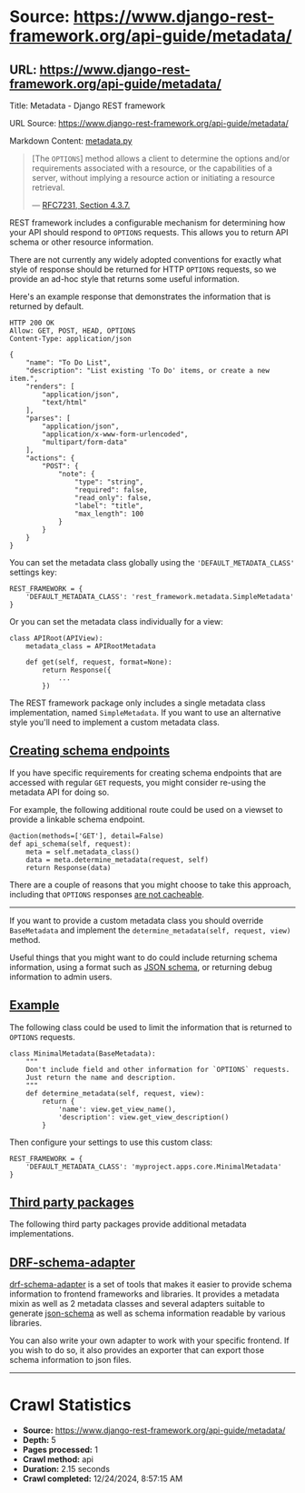 # Source: https://www.django-rest-framework.org/api-guide/metadata/

## URL: https://www.django-rest-framework.org/api-guide/metadata/

Title: Metadata - Django REST framework

URL Source: https://www.django-rest-framework.org/api-guide/metadata/

Markdown Content:
[metadata.py](https://github.com/encode/django-rest-framework/tree/master/rest_framework/metadata.py)

> \[The `OPTIONS`\] method allows a client to determine the options and/or requirements associated with a resource, or the capabilities of a server, without implying a resource action or initiating a resource retrieval.
> 
> — [RFC7231, Section 4.3.7.](https://tools.ietf.org/html/rfc7231#section-4.3.7)

REST framework includes a configurable mechanism for determining how your API should respond to `OPTIONS` requests. This allows you to return API schema or other resource information.

There are not currently any widely adopted conventions for exactly what style of response should be returned for HTTP `OPTIONS` requests, so we provide an ad-hoc style that returns some useful information.

Here's an example response that demonstrates the information that is returned by default.

```
HTTP 200 OK
Allow: GET, POST, HEAD, OPTIONS
Content-Type: application/json

{
    "name": "To Do List",
    "description": "List existing 'To Do' items, or create a new item.",
    "renders": [
        "application/json",
        "text/html"
    ],
    "parses": [
        "application/json",
        "application/x-www-form-urlencoded",
        "multipart/form-data"
    ],
    "actions": {
        "POST": {
            "note": {
                "type": "string",
                "required": false,
                "read_only": false,
                "label": "title",
                "max_length": 100
            }
        }
    }
}
```

You can set the metadata class globally using the `'DEFAULT_METADATA_CLASS'` settings key:

```
REST_FRAMEWORK = {
    'DEFAULT_METADATA_CLASS': 'rest_framework.metadata.SimpleMetadata'
}
```

Or you can set the metadata class individually for a view:

```
class APIRoot(APIView):
    metadata_class = APIRootMetadata

    def get(self, request, format=None):
        return Response({
            ...
        })
```

The REST framework package only includes a single metadata class implementation, named `SimpleMetadata`. If you want to use an alternative style you'll need to implement a custom metadata class.

[Creating schema endpoints](https://www.django-rest-framework.org/api-guide/metadata/#creating-schema-endpoints)
----------------------------------------------------------------------------------------------------------------

If you have specific requirements for creating schema endpoints that are accessed with regular `GET` requests, you might consider re-using the metadata API for doing so.

For example, the following additional route could be used on a viewset to provide a linkable schema endpoint.

```
@action(methods=['GET'], detail=False)
def api_schema(self, request):
    meta = self.metadata_class()
    data = meta.determine_metadata(request, self)
    return Response(data)
```

There are a couple of reasons that you might choose to take this approach, including that `OPTIONS` responses [are not cacheable](https://www.mnot.net/blog/2012/10/29/NO_OPTIONS).

* * *

If you want to provide a custom metadata class you should override `BaseMetadata` and implement the `determine_metadata(self, request, view)` method.

Useful things that you might want to do could include returning schema information, using a format such as [JSON schema](https://json-schema.org/), or returning debug information to admin users.

[Example](https://www.django-rest-framework.org/api-guide/metadata/#example)
----------------------------------------------------------------------------

The following class could be used to limit the information that is returned to `OPTIONS` requests.

```
class MinimalMetadata(BaseMetadata):
    """
    Don't include field and other information for `OPTIONS` requests.
    Just return the name and description.
    """
    def determine_metadata(self, request, view):
        return {
            'name': view.get_view_name(),
            'description': view.get_view_description()
        }
```

Then configure your settings to use this custom class:

```
REST_FRAMEWORK = {
    'DEFAULT_METADATA_CLASS': 'myproject.apps.core.MinimalMetadata'
}
```

[Third party packages](https://www.django-rest-framework.org/api-guide/metadata/#third-party-packages)
------------------------------------------------------------------------------------------------------

The following third party packages provide additional metadata implementations.

[DRF-schema-adapter](https://www.django-rest-framework.org/api-guide/metadata/#drf-schema-adapter)
--------------------------------------------------------------------------------------------------

[drf-schema-adapter](https://github.com/drf-forms/drf-schema-adapter) is a set of tools that makes it easier to provide schema information to frontend frameworks and libraries. It provides a metadata mixin as well as 2 metadata classes and several adapters suitable to generate [json-schema](https://json-schema.org/) as well as schema information readable by various libraries.

You can also write your own adapter to work with your specific frontend. If you wish to do so, it also provides an exporter that can export those schema information to json files.

---


# Crawl Statistics

- **Source:** https://www.django-rest-framework.org/api-guide/metadata/
- **Depth:** 5
- **Pages processed:** 1
- **Crawl method:** api
- **Duration:** 2.15 seconds
- **Crawl completed:** 12/24/2024, 8:57:15 AM


